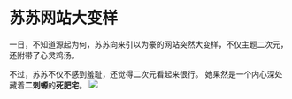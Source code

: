 # 苏苏网站大变样

一日，不知道源起为何，苏苏向来引以为豪的网站突然大变样，不仅主题二次元，还附带了心灵鸡汤。

不过，苏苏不仅不感到羞耻，还觉得二次元看起来很行。
她果然是一个内心深处藏着**二刺螈**的**死肥宅**。
![](https://s2.loli.net/2022/10/03/WKzh8Q2UwevYNGZ.png)